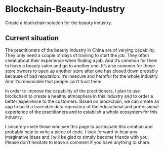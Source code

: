 # Blockchain-Beauty-Industry
Create a blockchain solution for the beauty industry.

## Current situation
The practitioners of the beauty industry in China are of varying capability. They only need a couple of days of training to start the job. They often cheat about their experience when finding a job. And it’s common for them to leave a beauty salon and go to another one. It’s also common for those store owners to open up another store after one has closed down probably because of bad reputation. It’s insecure and harmful for the whole industry. And it’s reasonable that people can’t trust them.

In order to improve the capability of the practitioners, I plan to use blockchain to create a healthy atmosphere in this industry and to order a better experience to the customers. Based on blockchain, we can create an app to build a traceable data repository of the educational and professional experience of the practitioners and to establish a whole ecosystem for this industry.

I sincerely invite those who see this page to participate this creation and probably help to write a piece of code. I look forward to hear any imaginative ideas and I will be glad to simply become friends with you. Please don’t hesitate to leave a comment if you have anything to share.
